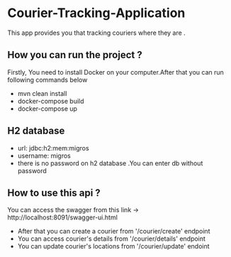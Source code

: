 # Courier-Tracking-Application

This app provides you that tracking couriers where they are . 

## How you can run the project ?
Firstly, You need to install Docker on your computer.After that you can run following commands below

* mvn clean install
* docker-compose build
* docker-compose up

## H2 database

* url: jdbc:h2:mem:migros
* username: migros
* there is no password on h2 database .You can enter db without password


## How to use this api ?
You can access the swagger from this link -> http://localhost:8091/swagger-ui.html

* After that you can create a courier from '/courier/create' endpoint
* You can access courier's details from '/courier/details' endpoint
* You can update courier's locations from '/courier/update' endoint


